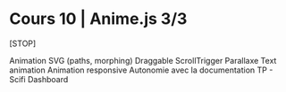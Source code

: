 # Cours 10 | Anime.js 3/3

[STOP]

Animation SVG (paths, morphing)
Draggable
  ScrollTrigger
  Parallaxe
Text animation
Animation responsive
Autonomie avec la documentation
TP - Scifi Dashboard
